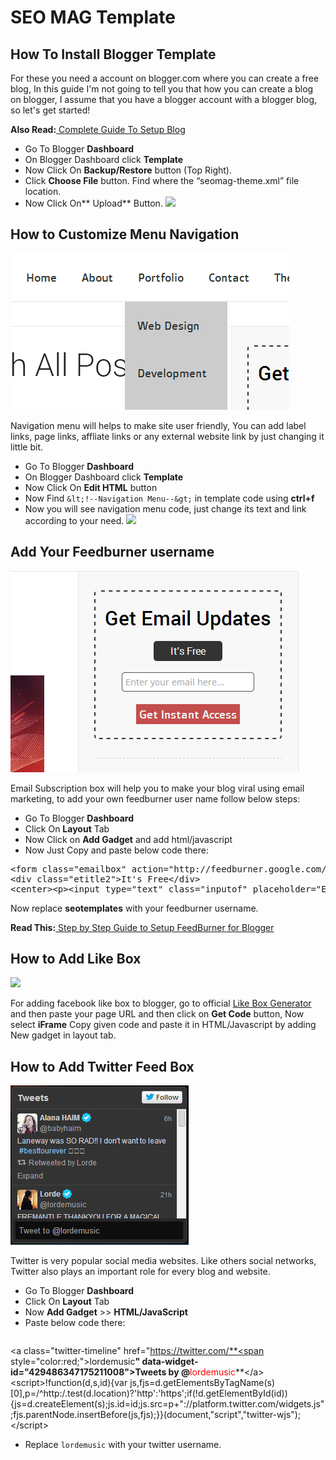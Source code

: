 # SEO MAG Template

## How To Install Blogger Template

For these you need a account on blogger.com where you can create a free blog, In this guide I'm not going to tell you that how you can create a blog on blogger, I assume that you have a blogger account with a blogger blog, so let's get started!

**Also Read:**[ Complete Guide To Setup Blog](http://blog.seobloggertemplates.com/2013/10/a-complete-guide-to-setting-up-blog.html)

*   Go To Blogger **Dashboard**
*   On Blogger Dashboard click **Template**
*   Now Click On **Backup/Restore** button (Top Right).
*   Click **Choose File** button. Find where the &#x201c;seomag-theme.xml&#x201d; file location.
*   Now Click On** Upload** Button.
![](img/themeinstall.png)

## How to Customize Menu Navigation

![](Documentation/img/nav.png)

Navigation menu will helps to make site user friendly, You can add label links, page links, affliate links or any external website link by just changing it little bit.  

*   Go To Blogger **Dashboard**
*   On Blogger Dashboard click **Template**
*   Now Click On **Edit HTML** button
*   Now Find  `&lt;!--Navigation Menu--&gt;` in template code using **ctrl+f**
*   Now you will see navigation menu code, just change its text and link according to your need.
![](img/menu-code.png)


## Add Your Feedburner username

![](Documentation/img/slider.png)

Email Subscription box will help you to make your blog viral using email marketing, to add your own feedburner user name follow below steps:

*   Go To Blogger **Dashboard**
*   Click On **Layout** Tab
*   Now Click on **Add Gadget** and add html/javascript
*   Now Just Copy and paste below code there:

<pre class="codebox">
&lt;form class=&quot;emailbox&quot; action=&quot;http://feedburner.google.com/fb/a/mailverify&quot; method=&quot;post&quot; target=&quot;popupwindow&quot; onsubmit=&quot;window.open('http://feedburner.google.com/fb/a/mailverify?uri=<span style="color:red;">seotemplates</span>', 'popupwindow', 'scrollbars=yes,width=550,height=520');return true&quot;&gt;&lt;div class=&quot;etitle1&quot;&gt;Get Email Updates&lt;/div&gt;
&lt;div class=&quot;etitle2&quot;&gt;It's Free&lt;/div&gt;
&lt;center&gt;&lt;p&gt;&lt;input type=&quot;text&quot; class=&quot;inputof&quot; placeholder=&quot;Enter your email here...&quot; name=&quot;email&quot;/&gt;&lt;/p&gt;&lt;input type=&quot;hidden&quot; value=&quot;<span style="color:red;">seotemplates</span>&quot; name=&quot;uri&quot;/&gt;&lt;input type=&quot;hidden&quot; name=&quot;loc&quot; value=&quot;en_US&quot;/&gt;&lt;input type=&quot;submit&quot; value=&quot;Get Instant Access&quot; class=&quot;btnof&quot; /&gt;&lt;/center&gt;&lt;/form&gt;
</pre>

Now replace **seotemplates** with your feedburner username.

**Read This:**[
Step by Step Guide to Setup FeedBurner for Blogger](http://blog.seobloggertemplates.com/2013/10/step-by-step-guide-to-setup-feedburner.html)


## How to Add Like Box

![](img/fblikebox.png)

For adding facebook like box to blogger, go to official [Like Box Generator](https://developers.facebook.com/docs/plugins/like-box-for-pages/) and then paste your page URL and then click on **Get Code** button, Now select **iFrame** Copy given code and paste it in HTML/Javascript by adding New gadget in layout tab.


## How to Add Twitter Feed Box

![](Documentation/img/twitterfeed.png)

Twitter is very popular social media websites. Like others social networks, Twitter also plays an important role for every blog and website.

*   Go To Blogger **Dashboard**
*   Click On **Layout** Tab
*   Now **Add Gadget** >> **HTML/JavaScript**
*   Paste below code there:
	<pre class="codebox">
&lt;a class=&quot;twitter-timeline&quot; href=&quot;https://twitter.com/**<span style="color:red;">lordemusic</span>**&quot; data-widget-id=&quot;429486347175211008&quot;&gt;Tweets by @**<span style="color:red;">lordemusic</span>**&lt;/a&gt;
&lt;script&gt;!function(d,s,id){var js,fjs=d.getElementsByTagName(s)[0],p=/^http:/.test(d.location)?'http':'https';if(!d.getElementById(id)){js=d.createElement(s);js.id=id;js.src=p+&quot;://platform.twitter.com/widgets.js&quot;;fjs.parentNode.insertBefore(js,fjs);}}(document,&quot;script&quot;,&quot;twitter-wjs&quot;);&lt;/script&gt;
</pre>

*   Replace `lordemusic` with your twitter username.
